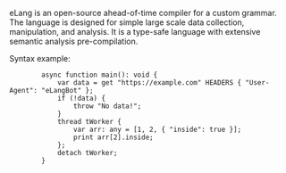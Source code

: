 eLang is an open-source ahead-of-time compiler for a custom grammar. The language is designed for simple large scale data collection, manipulation, and analysis. It is a type-safe language with extensive semantic analysis pre-compilation.

Syntax example:

```
        async function main(): void {
            var data = get "https://example.com" HEADERS { "User-Agent": "eLangBot" };
            if (!data) {
                throw "No data!";
            }
            thread tWorker {
                var arr: any = [1, 2, { "inside": true }];
                print arr[2].inside;
            };
            detach tWorker;
        }
```

